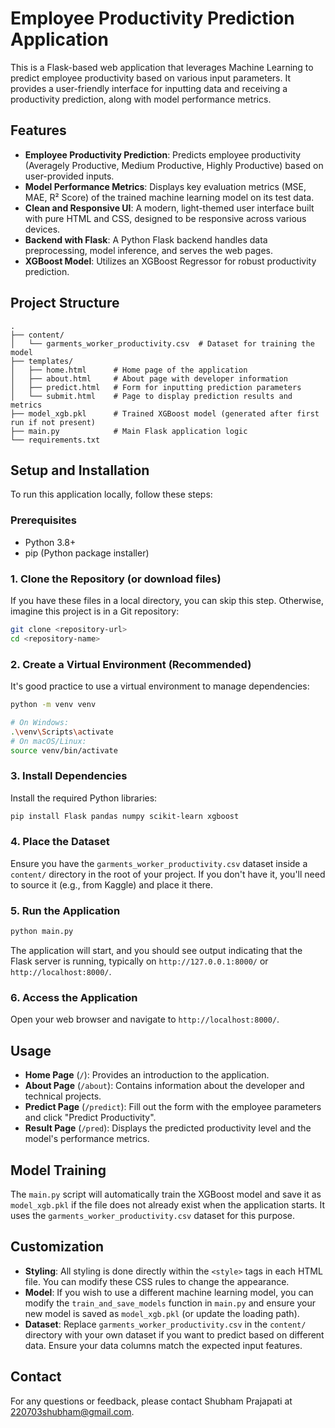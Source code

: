 # Employee Productivity Prediction Application

This is a Flask-based web application that leverages Machine Learning to predict employee productivity based on various input parameters. It provides a user-friendly interface for inputting data and receiving a productivity prediction, along with model performance metrics.

## Features

- **Employee Productivity Prediction**: Predicts employee productivity (Averagely Productive, Medium Productive, Highly Productive) based on user-provided inputs.
- **Model Performance Metrics**: Displays key evaluation metrics (MSE, MAE, R² Score) of the trained machine learning model on its test data.
- **Clean and Responsive UI**: A modern, light-themed user interface built with pure HTML and CSS, designed to be responsive across various devices.
- **Backend with Flask**: A Python Flask backend handles data preprocessing, model inference, and serves the web pages.
- **XGBoost Model**: Utilizes an XGBoost Regressor for robust productivity prediction.

## Project Structure

```
.
├── content/
│   └── garments_worker_productivity.csv  # Dataset for training the model
├── templates/
│   ├── home.html      # Home page of the application
│   ├── about.html     # About page with developer information
│   ├── predict.html   # Form for inputting prediction parameters
│   └── submit.html    # Page to display prediction results and metrics
├── model_xgb.pkl      # Trained XGBoost model (generated after first run if not present)
├── main.py            # Main Flask application logic
└── requirements.txt 
```

## Setup and Installation

To run this application locally, follow these steps:

### Prerequisites
- Python 3.8+
- pip (Python package installer)

### 1. Clone the Repository (or download files)
If you have these files in a local directory, you can skip this step. Otherwise, imagine this project is in a Git repository:

```bash
git clone <repository-url>
cd <repository-name>
```

### 2. Create a Virtual Environment (Recommended)
It's good practice to use a virtual environment to manage dependencies:

```bash
python -m venv venv

# On Windows:
.\venv\Scripts\activate
# On macOS/Linux:
source venv/bin/activate
```

### 3. Install Dependencies
Install the required Python libraries:

```bash
pip install Flask pandas numpy scikit-learn xgboost
```

### 4. Place the Dataset
Ensure you have the `garments_worker_productivity.csv` dataset inside a `content/` directory in the root of your project. If you don't have it, you'll need to source it (e.g., from Kaggle) and place it there.

### 5. Run the Application
```bash
python main.py
```

The application will start, and you should see output indicating that the Flask server is running, typically on `http://127.0.0.1:8000/` or `http://localhost:8000/`.

### 6. Access the Application
Open your web browser and navigate to `http://localhost:8000/`.

## Usage

- **Home Page** (`/`): Provides an introduction to the application.
- **About Page** (`/about`): Contains information about the developer and technical projects.
- **Predict Page** (`/predict`): Fill out the form with the employee parameters and click "Predict Productivity".
- **Result Page** (`/pred`): Displays the predicted productivity level and the model's performance metrics.

## Model Training

The `main.py` script will automatically train the XGBoost model and save it as `model_xgb.pkl` if the file does not already exist when the application starts. It uses the `garments_worker_productivity.csv` dataset for this purpose.

## Customization

- **Styling**: All styling is done directly within the `<style>` tags in each HTML file. You can modify these CSS rules to change the appearance.
- **Model**: If you wish to use a different machine learning model, you can modify the `train_and_save_models` function in `main.py` and ensure your new model is saved as `model_xgb.pkl` (or update the loading path).
- **Dataset**: Replace `garments_worker_productivity.csv` in the `content/` directory with your own dataset if you want to predict based on different data. Ensure your data columns match the expected input features.

## Contact

For any questions or feedback, please contact Shubham Prajapati at 220703shubham@gmail.com.
